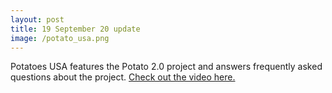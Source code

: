 ```yaml
---
layout: post
title: 19 September 20 update
image: /potato_usa.png
---
```

Potatoes USA features the Potato 2.0 project and answers frequently asked questions about the project.
[Check out the video here.](https://www.youtube.com/watch?v=TY64kk_ZQ1k&feature=youtu.be&inf_contact_key=4b0c428d037515548838a1dc22dcffd409c74070ac2bf3cfa7869e3cfd4ff832)
